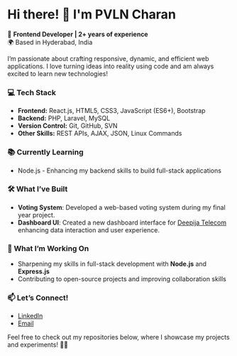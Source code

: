 # Hi there! 👋 I'm PVLN Charan

🚀 **Frontend Developer | 2+ years of experience**  
🌍 Based in Hyderabad, India  

I’m passionate about crafting responsive, dynamic, and efficient web applications. I love turning ideas into reality using code and am always excited to learn new technologies!

### 💻 Tech Stack
- **Frontend:** React.js, HTML5, CSS3, JavaScript (ES6+), Bootstrap
- **Backend:** PHP, Laravel, MySQL
- **Version Control:** Git, GitHub, SVN
- **Other Skills:** REST APIs, AJAX, JSON, Linux Commands

### 📚 Currently Learning
- Node.js - Enhancing my backend skills to build full-stack applications

### 🛠️ What I’ve Built
- **Voting System**: Developed a web-based voting system during my final year project.
- **Dashboard UI**: Created a new dashboard interface for [Deepija Telecom](https://www.deepijatelecom.com) enhancing data interaction and user experience.
  
### 🎯 What I’m Working On
- Sharpening my skills in full-stack development with **Node.js** and **Express.js**  
- Contributing to open-source projects and improving collaboration skills

### 📫 Let’s Connect!
- [LinkedIn](https://www.linkedin.com/in/pavanivlncharan/)
- [Email](mailto:pvlnc98@gmail.com)

Feel free to check out my repositories below, where I showcase my projects and experiments! 👨‍💻  
